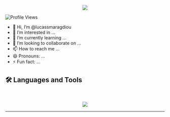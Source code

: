 <p align="center">
  <img src="https://capsule-render.vercel.app/api?animation=fadeIn&type=waving&color=gradient&height=100"/>
</p>

![Profile Views](https://visitor-badge.laobi.icu/badge?page_id=lucassmaragdiou.lucassmaragdiou&title=Profile%20Views&color=0e75b6&style=flat-square)

- 👋 Hi, I’m @lucassmaragdiou
- 👀 I’m interested in ...
- 🌱 I’m currently learning ...
- 💞️ I’m looking to collaborate on ...
- 📫 How to reach me ...
- 😄 Pronouns: ...
- ⚡ Fun fact: ...



## 🛠️ Languages and Tools

<br>

<p align="center">
  <img src="https://skillicons.dev/icons?i=python," />
</p>

<hr>
